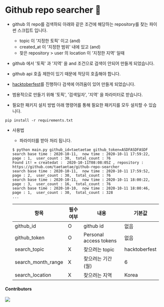 # Github repo searcher 🔎

- github 의 repo를 검색하되 아래와 같은 조건에 해당하는 repository를 찾는 파이썬 스크립트 입니다.
  - topic 이 '지정한 토픽' 이고 (and)
  - created_at 이 '지정한 범위' 내에 있고 (and)
  - 찾은 repository > user 의 location 이 '지정한 지역' 일때

- github 에서 '토픽' 과 '지역' 을 and 조건으로 검색이 안되어 만들게 되었습니다.
- github api 호출 제한이 있기 때문에 적당히 호출해야 합니다.
- [hacktoberfest](https://www.hacktoberfestkorea.com/)를 진행하다 검색에 어려움이 있어 만들게 되었습니다.
- 범용적으로 만들기 위해 '토픽', '검색일자', '지역' 을 파라미터로 받습니다.

- 필요한 패키지 설치 방법
아래 명령어를 통해 필요한 패키지를 모두 설치할 수 있습니다.  
```
pip install -r requirements.txt
```  

- 사용법
  - 파라미터를 받아 처리 됩니다.
  ```
  $ python main.py github_id=taetaetae github_token=ASDFASDFASDF
  search base time : 2020-10-11,  now time : 2020-10-11 17:59:22,  page : 1,  user_count : 30,  total_count : 76
  Found it! = createdat :  2020-10-11T08:08:05Z , repository :  https://github.com/taetaetae/github-repo-searcher
  search base time : 2020-10-11,  now time : 2020-10-11 17:59:52,  page : 2,  user_count : 30,  total_count : 76
  search base time : 2020-10-11,  now time : 2020-10-11 18:00:22,  page : 3,  user_count : 16,  total_count : 76
  search base time : 2020-10-10,  now time : 2020-10-11 18:00:46,  page : 1,  user_count : 30,  total_count : 328
  ...

  ```
  
  | 항목 | 필수여부 | 내용 | 기본값 | 
  | --- | --- | --- | --- | 
  | github_id | O | github id | 없음 |
  | github_token | O | Personal access tokens  | 없음 |
  | search_topic | X | 찾으려는 topic | hacktoberfest |
  | search_month_range | X | 찾으려는 기간(월) | 6 |
  | search_location | X | 찾으려는 지역 | Korea |


#### Contributors

<a href="https://github.com/taetaetae/github-repo-searcher/graphs/contributors">
  <img src="https://contributors-img.web.app/image?repo=taetaetae/github-repo-searcher" />
</a>
